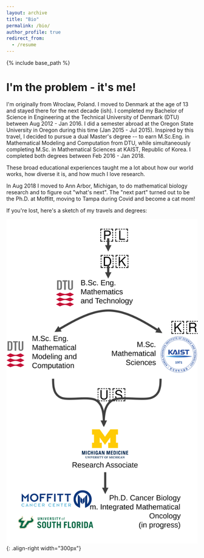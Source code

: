 ```yaml
---
layout: archive
title: "Bio"
permalink: /bio/
author_profile: true
redirect_from:
  - /resume
---
```


{% include base_path %}



# I'm the problem - it's me! 

I'm originally from Wroclaw, Poland. I moved to Denmark at the age of 13 and stayed there for the next decade (ish). I completed my Bachelor of Science in Engineering at the Technical University of Denmark (DTU) between Aug 2012 - Jan 2016. I did a semester abroad at the Oregon State University in Oregon during this time (Jan 2015 - Jul 2015). Inspired by this travel, I decided to pursue a dual Master's degree -- to earn M.Sc.Eng.  in Mathematical Modeling and Computation from DTU, while simultaneously completing M.Sc. in Mathematical Sciences at KAIST, Republic of Korea. I completed both degrees between Feb 2016 - Jan 2018. 

These broad educational experiences taught me a lot about how our world works, how diverse it is, and how much I love research. 

In Aug 2018 I moved to Ann Arbor, Michigan, to do mathematical biology research and to figure out "what's next". The "next part" turned out to be the Ph.D. at Moffitt, moving to Tampa during Covid and become a cat mom! 

If you're lost, here's a sketch of my travels and degrees:

![mylife](/images/lifestory.svg){: .align-right width="300px"}
